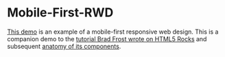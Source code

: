 Mobile-First-RWD
================

[This demo](http://bradfrostweb.com/demo/mobile-first/) is an example of a mobile-first responsive web design. This is a companion demo to the [tutorial Brad Frost wrote on HTML5 Rocks](http://www.html5rocks.com/en/mobile/responsivedesign/) and subsequent [anatomy of its components](http://bradfrostweb.com/blog/mobile/anatomy-of-a-mobile-first-responsive-web-design/). 
